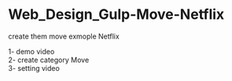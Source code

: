 # Web_Design_Gulp-Move-Netflix </br>
create them move exmople Netflix </br>

1- demo video </br>
2- create category Move </br>
3- setting video </br>
